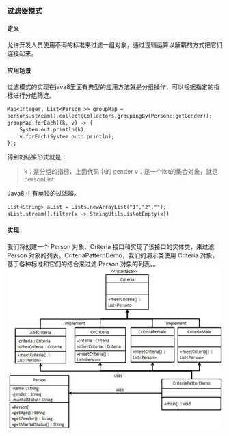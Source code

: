 ### 过滤器模式

#### 定义
允许开发人员使用不同的标准来过滤一组对象，通过逻辑运算以解耦的方式把它们连接起来。    

#### 应用场景       
过滤模式的实现在java8里面有典型的应用方法就是分组操作，可以根据指定的指标进行分组筛选。      
```
Map<Integer, List<Person >> groupMap = persons.stream().collect(Collectors.groupingBy(Person::getGender));
groupMap.forEach((k, v) -> {
    System.out.println(k);
    v.forEach(System.out::println);
});
```
得到的结果形式就是：      
        
 > k：是分组的指标，上面代码中的 gender
 > v：是一个list的集合对象，就是 personList
 
 Java8 中有单独的过滤器。        
 ```
 List<String> aList = Lists.newArrayList("1","2","");
 aList.stream().filter(x -> StringUtils.isNotEmpty(x))
```

#### 实现     
我们将创建一个 Person 对象、Criteria 接口和实现了该接口的实体类，来过滤 Person 对象的列表。CriteriaPatternDemo，我们的演示类使用 Criteria 对象，基于各种标准和它们的结合来过滤 Person 对象的列表。。      
![Alt text](./images/filter_pattern.jpg)